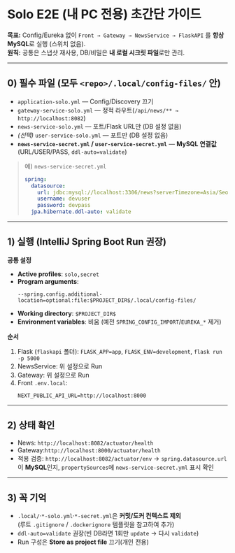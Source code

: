 # Solo E2E (내 PC 전용) 초간단 가이드

**목표:** Config/Eureka 없이 `Front → Gateway → NewsService → FlaskAPI` 를 **항상 MySQL**로 실행 (스위치 없음).  
**원칙:** 공통은 스냅샷 재사용, DB/비밀은 **내 로컬 시크릿 파일**로만 관리.

---

## 0) 필수 파일 (모두 `<repo>/.local/config-files/` 안)
- `application-solo.yml` — Config/Discovery 끄기
- `gateway-service-solo.yml` — 정적 라우트(`/api/news/** → http://localhost:8082`)
- `news-service-solo.yml` — 포트/Flask URL만 (DB 설정 없음)
- *(선택)* `user-service-solo.yml` — 포트만 (DB 설정 없음)
- **`news-service-secret.yml` / `user-service-secret.yml`** — **MySQL 연결값**(URL/USER/PASS, `ddl-auto=validate`)

> 예) `news-service-secret.yml`
> ```yaml
> spring:
>   datasource:
>     url: jdbc:mysql://localhost:3306/news?serverTimezone=Asia/Seoul&useUnicode=true&characterEncoding=UTF-8
>     username: devuser
>     password: devpass
>   jpa.hibernate.ddl-auto: validate
> ```

---

## 1) 실행 (IntelliJ Spring Boot Run 권장)
**공통 설정**
- **Active profiles**: `solo,secret`
- **Program arguments**:
  ```
  --spring.config.additional-location=optional:file:$PROJECT_DIR$/.local/config-files/
  ```
- **Working directory**: `$PROJECT_DIR$`
- **Environment variables**: 비움 (예전 `SPRING_CONFIG_IMPORT`/`EUREKA_*` 제거)

**순서**
1) Flask (`flaskapi` 폴더): `FLASK_APP=app`, `FLASK_ENV=development`, `flask run -p 5000`
2) NewsService: 위 설정으로 Run
3) Gateway: 위 설정으로 Run
4) Front `.env.local`:
   ```
   NEXT_PUBLIC_API_URL=http://localhost:8000
   ```

---

## 2) 상태 확인
- News:  `http://localhost:8082/actuator/health`
- Gateway:`http://localhost:8000/actuator/health`
- 적용 검증: `http://localhost:8082/actuator/env` → `spring.datasource.url`이 **MySQL**인지, `propertySources`에 `news-service-secret.yml` 표시 확인

---

## 3) 꼭 기억
- `.local/`·`*-solo.yml`·`*-secret.yml`은 **커밋/도커 컨텍스트 제외**  
  (루트 `.gitignore` / `.dockerignore` 템플릿을 참고하여 추가)
- `ddl-auto=validate` 권장(빈 DB라면 1회만 `update` → 다시 `validate`)
- Run 구성은 **Store as project file** 끄기(개인 전용)
